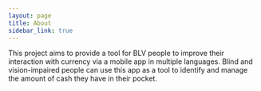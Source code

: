 ```yaml
---
layout: page
title: About
sidebar_link: true
---
```


  This project aims to provide a tool for BLV people to improve their interaction with currency via a mobile app in multiple languages. Blind and vision-impaired people can use this app as a tool to identify and manage the amount of cash they have in their pocket.